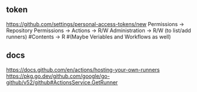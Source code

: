 


## token

https://github.com/settings/personal-access-tokens/new
Permissions -> Repository Permissions -> Actions -> R/W
                                         Administration -> R/W (to list/add runners)
#Contents -> R
#(Maybe Veriables and Workflows as well)


## docs

https://docs.github.com/en/actions/hosting-your-own-runners
https://pkg.go.dev/github.com/google/go-github/v52/github#ActionsService.GetRunner
